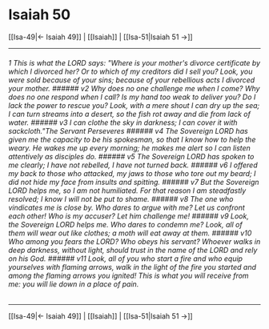 # Isaiah 50

[[Isa-49|← Isaiah 49]] | [[Isaiah]] | [[Isa-51|Isaiah 51 →]]
***

###### 1 This is what the LORD says: "Where is your mother's divorce certificate by which I divorced her? Or to which of my creditors did I sell you? Look, you were sold because of your sins; because of your rebellious acts I divorced your mother. ###### v2 Why does no one challenge me when I come? Why does no one respond when I call? Is my hand too weak to deliver you? Do I lack the power to rescue you? Look, with a mere shout I can dry up the sea; I can turn streams into a desert, so the fish rot away and die from lack of water. ###### v3 I can clothe the sky in darkness; I can cover it with sackcloth."The Servant Perseveres ###### v4 The Sovereign LORD has given me the capacity to be his spokesman, so that I know how to help the weary. He wakes me up every morning; he makes me alert so I can listen attentively as disciples do. ###### v5 The Sovereign LORD has spoken to me clearly; I have not rebelled, I have not turned back. ###### v6 I offered my back to those who attacked, my jaws to those who tore out my beard; I did not hide my face from insults and spitting. ###### v7 But the Sovereign LORD helps me, so I am not humiliated. For that reason I am steadfastly resolved; I know I will not be put to shame. ###### v8 The one who vindicates me is close by. Who dares to argue with me? Let us confront each other! Who is my accuser? Let him challenge me! ###### v9 Look, the Sovereign LORD helps me. Who dares to condemn me? Look, all of them will wear out like clothes; a moth will eat away at them. ###### v10 Who among you fears the LORD? Who obeys his servant? Whoever walks in deep darkness, without light, should trust in the name of the LORD and rely on his God. ###### v11 Look, all of you who start a fire and who equip yourselves with flaming arrows, walk in the light of the fire you started and among the flaming arrows you ignited! This is what you will receive from me: you will lie down in a place of pain.

***
[[Isa-49|← Isaiah 49]] | [[Isaiah]] | [[Isa-51|Isaiah 51 →]]
